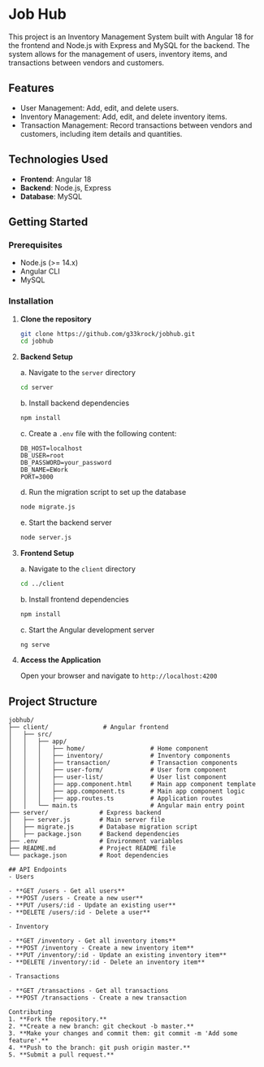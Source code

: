 # Job Hub

This project is an Inventory Management System built with Angular 18 for the frontend and Node.js with Express and MySQL for the backend. The system allows for the management of users, inventory items, and transactions between vendors and customers.

## Features

- User Management: Add, edit, and delete users.
- Inventory Management: Add, edit, and delete inventory items.
- Transaction Management: Record transactions between vendors and customers, including item details and quantities.

## Technologies Used

- **Frontend**: Angular 18
- **Backend**: Node.js, Express
- **Database**: MySQL

## Getting Started

### Prerequisites

- Node.js (>= 14.x)
- Angular CLI
- MySQL

### Installation

1. **Clone the repository**

    ```sh
    git clone https://github.com/g33krock/jobhub.git
    cd jobhub
    ```

2. **Backend Setup**

    a. Navigate to the `server` directory

    ```sh
    cd server
    ```

    b. Install backend dependencies

    ```sh
    npm install
    ```

    c. Create a `.env` file with the following content:

    ```env
    DB_HOST=localhost
    DB_USER=root
    DB_PASSWORD=your_password
    DB_NAME=EWork
    PORT=3000
    ```

    d. Run the migration script to set up the database

    ```sh
    node migrate.js
    ```

    e. Start the backend server

    ```sh
    node server.js
    ```

3. **Frontend Setup**

    a. Navigate to the `client` directory

    ```sh
    cd ../client
    ```

    b. Install frontend dependencies

    ```sh
    npm install
    ```

    c. Start the Angular development server

    ```sh
    ng serve
    ```

4. **Access the Application**

    Open your browser and navigate to `http://localhost:4200`

## Project Structure

```plaintext
jobhub/
├── client/               # Angular frontend
│   ├── src/
│   │   ├── app/
│   │   │   ├── home/                  # Home component
│   │   │   ├── inventory/             # Inventory components
│   │   │   ├── transaction/           # Transaction components
│   │   │   ├── user-form/             # User form component
│   │   │   ├── user-list/             # User list component
│   │   │   ├── app.component.html     # Main app component template
│   │   │   ├── app.component.ts       # Main app component logic
│   │   │   ├── app.routes.ts          # Application routes
│   │   └── main.ts                    # Angular main entry point
├── server/              # Express backend
│   ├── server.js        # Main server file
│   ├── migrate.js       # Database migration script
│   ├── package.json     # Backend dependencies
├── .env                 # Environment variables
├── README.md            # Project README file
└── package.json         # Root dependencies

## API Endpoints
- Users

- **GET /users - Get all users**
- **POST /users - Create a new user**
- **PUT /users/:id - Update an existing user**
- **DELETE /users/:id - Delete a user**

- Inventory

- **GET /inventory - Get all inventory items**
- **POST /inventory - Create a new inventory item**
- **PUT /inventory/:id - Update an existing inventory item**
- **DELETE /inventory/:id - Delete an inventory item**

- Transactions

- **GET /transactions - Get all transactions
- **POST /transactions - Create a new transaction

Contributing
1. **Fork the repository.**
2. **Create a new branch: git checkout -b master.**
3. **Make your changes and commit them: git commit -m 'Add some feature'.**
4. **Push to the branch: git push origin master.**
5. **Submit a pull request.**